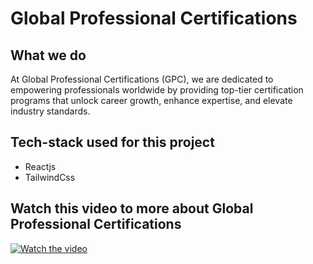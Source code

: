 # Global Professional Certifications

## What we do
At Global Professional Certifications (GPC), we are dedicated to empowering professionals worldwide by providing top-tier certification programs that unlock career growth, enhance expertise, and elevate industry standards.

## Tech-stack used for this project
* Reactjs
* TailwindCss

## Watch this video to more about Global Professional Certifications
[![Watch the video](https://img.youtube.com/vi/2FWaO_Cf0eg/maxresdefault.jpg)](https://www.youtube.com/watch?v=2FWaO_Cf0eg)
